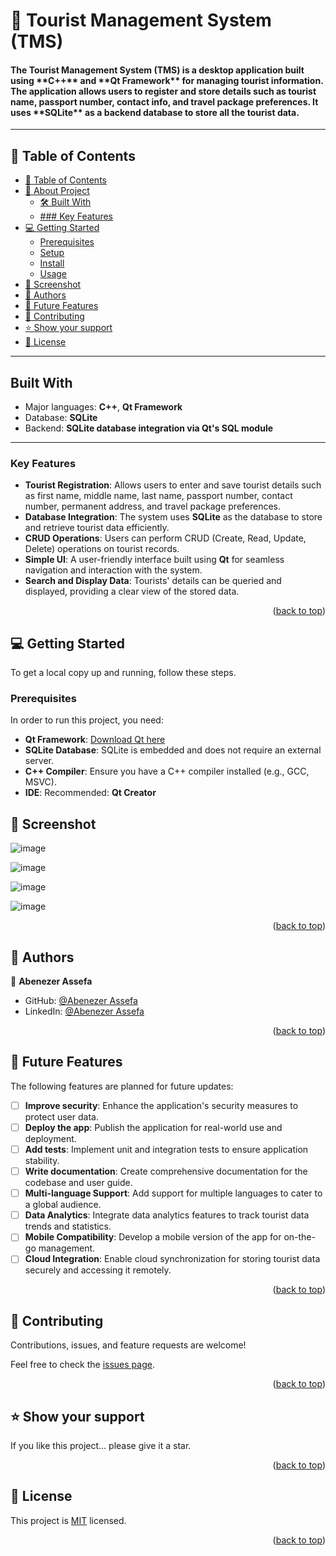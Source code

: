 # 📖 Tourist Management System (TMS) <a name="about-project"></a>

<h4>The Tourist Management System (TMS) is a desktop application built using **C++** and **Qt Framework** for managing tourist information. The application allows users to register and store details such as tourist name, passport number, contact info, and travel package preferences. It uses **SQLite** as a backend database to store all the tourist data.</h4>

---

## 📗 Table of Contents

- [📗 Table of Contents](#-table-of-contents)
- [📖 About Project](#about-project)
  - [🛠 Built With](#built-with)
  - [### Key Features](#key-features)
- [💻 Getting Started](#getting-started)
  - [Prerequisites](#prerequisites)
  - [Setup](#setup)
  - [Install](#install)
  - [Usage](#usage)
- [🚀 Screenshot](#screenshot)
- [👥 Authors](#authors)
- [🔭 Future Features](#future-features)
- [🤝 Contributing](#contributing)
- [⭐️ Show your support](#support)
- [📝 License](#license)

---

## Built With

- Major languages: **C++**, **Qt Framework**
- Database: **SQLite**
- Backend: **SQLite database integration via Qt's SQL module**

---

### Key Features <a name="key-features"></a>

- **Tourist Registration**: Allows users to enter and save tourist details such as first name, middle name, last name, passport number, contact number, permanent address, and travel package preferences.
- **Database Integration**: The system uses **SQLite** as the database to store and retrieve tourist data efficiently.
- **CRUD Operations**: Users can perform CRUD (Create, Read, Update, Delete) operations on tourist records.
- **Simple UI**: A user-friendly interface built using **Qt** for seamless navigation and interaction with the system.
- **Search and Display Data**: Tourists' details can be queried and displayed, providing a clear view of the stored data.

<p align="right">(<a href="#readme-top">back to top</a>)</p>

## 💻 Getting Started <a name="getting-started"></a>

To get a local copy up and running, follow these steps.

### Prerequisites

In order to run this project, you need:

- **Qt Framework**: [Download Qt here](https://www.qt.io/download)
- **SQLite Database**: SQLite is embedded and does not require an external server.
- **C++ Compiler**: Ensure you have a C++ compiler installed (e.g., GCC, MSVC).
- **IDE**: Recommended: **Qt Creator**

## 🚀 Screenshot <a name="screenshot"></a>

![image](https://github.com/user-attachments/assets/02c17ead-375a-4ba6-8897-ee3d343a1016)

![image](https://github.com/user-attachments/assets/719546e0-aed8-4d1d-b69a-85e84c689b49)

![image](https://github.com/user-attachments/assets/fb273e94-7a39-4d39-a38c-29d6d5e48637)

![image](https://github.com/user-attachments/assets/dd2632fc-0dab-4369-bc08-71996aba883b)

<p align="right">(<a href="#readme-top">back to top</a>)</p>

## 👥 Authors <a name="authors"></a>

👤 **Abenezer Assefa**

- GitHub: [@Abenezer Assefa](https://github.com/AbenezerAssefa)
- LinkedIn: [@Abenezer Assefa](https://www.linkedin.com/in/abenezer-assefa-gudeta-386b25193/)

<p align="right">(<a href="#readme-top">back to top</a>)</p>

## 🔭 Future Features <a name="future-features"></a>

The following features are planned for future updates:

- [ ] **Improve security**: Enhance the application's security measures to protect user data.
- [ ] **Deploy the app**: Publish the application for real-world use and deployment.
- [ ] **Add tests**: Implement unit and integration tests to ensure application stability.
- [ ] **Write documentation**: Create comprehensive documentation for the codebase and user guide.
- [ ] **Multi-language Support**: Add support for multiple languages to cater to a global audience.
- [ ] **Data Analytics**: Integrate data analytics features to track tourist data trends and statistics.
- [ ] **Mobile Compatibility**: Develop a mobile version of the app for on-the-go management.
- [ ] **Cloud Integration**: Enable cloud synchronization for storing tourist data securely and accessing it remotely.

<p align="right">(<a href="#readme-top">back to top</a>)</p>


## 🤝 Contributing <a name="contributing"></a>

Contributions, issues, and feature requests are welcome!

Feel free to check the [issues page](../../issues/).

<p align="right">(<a href="#readme-top">back to top</a>)</p>

## ⭐️ Show your support <a name="support"></a>

If you like this project... please give it a star.

<p align="right">(<a href="#readme-top">back to top</a>)</p>

## 📝 License <a name="license"></a>

This project is [MIT](./LICENSE) licensed.

<p align="right">(<a href="#readme-top">back to top</a>)</p>
